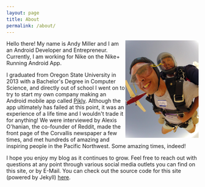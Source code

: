 ```yaml
---
layout: page
title: About
permalink: /about/
---
```


<img src="/assets/andy_skydiving.jpg" width="192" height="255.8" align="right">
Hello there!  My name is Andy Miller and I am an Android Developer and Entrepreneur.  Currently, I am working for Nike on the Nike+ Running Android App.

I graduated from Oregon State University in 2013 with a Bachelor's Degree in Computer Science, and directly out of school I went on to try to start my own company making an Android mobile app called [Pikly](https://play.google.com/store/apps/details?id=net.playpulse.tally).  Although the app ultimately has failed at this point, it was an experience of a life time and I wouldn't trade it for anything!  We were interviewed by Alexis O'hanian, the co-founder of Reddit, made the front page of the Corvallis newspaper a few times, and met hundreds of amazing and inspiring people in the Pacific Northwest.  Some amazing times, indeed!  

I hope you enjoy my blog as it continues to grow.  Feel free to reach out with questions at any point through various social media outlets you can find on this site, or by E-Mail.  You can check out the source code for this site (powered by Jekyll) [here](https://github.com/andymiller813/andymiller813.github.io).

